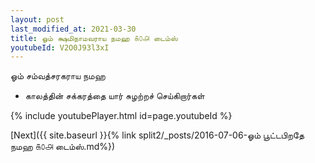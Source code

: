 ```yaml
---
layout: post
last_modified_at: 2021-03-30
title: ஓம் க்ஷமிநாமவராய நமஹ ௧௦௮ டைம்ஸ்
youtubeId: V2O0J93l3xI
---
```

 
 
 ஓம் சம்வத்சரகராய நமஹ  
 
 -  காலத்தின் சக்கரத்தை யார் சுழற்றச் செய்கிறார்கள் 
 
  
 
  
 
 
 
 
 
 


{% include youtubePlayer.html id=page.youtubeId %}
 
[Next]({{ site.baseurl }}{% link  split2/_posts/2016-07-06-ஓம் பூட்டபிறதே நமஹ ௧௦௮ டைம்ஸ்.md%})
 
